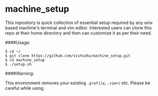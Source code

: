 # machine_setup
This repository is quick collection of essential setup required by any unix based machine's terminal and vim editor. Interested users can clone this repo at their home directory and then can customize it as per their need.

####Usage:

`$ cd ~/`  
`$ git clone https://github.com/vishsahu/machine_setup.git`  
`$ cd machine_setup`  
`$ ./setup.sh`  

####Warning:

This environment removes your existing `.profile`, `.vimrc` etc. Please be careful while using.
